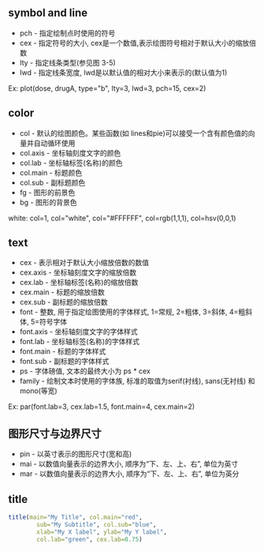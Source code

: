 ## symbol and line
* pch - 指定绘制点时使用的符号
* cex - 指定符号的大小, cex是一个数值,表示绘图符号相对于默认大小的缩放倍数
* lty - 指定线条类型(参见图 3-5)
* lwd - 指定线条宽度, lwd是以默认值的相对大小来表示的(默认值为1)

Ex: plot(dose, drugA, type="b", lty=3, lwd=3, pch=15, cex=2)

## color
* col - 默认的绘图颜色。某些函数(如 lines和pie)可以接受一个含有颜色值的向量并自动循环使用
* col.axis - 坐标轴刻度文字的颜色
* col.lab - 坐标轴标签(名称)的颜色
* col.main - 标题颜色
* col.sub - 副标题颜色
* fg - 图形的前景色
* bg - 图形的背景色

white: col=1, col="white", col="#FFFFFF", col=rgb(1,1,1), col=hsv(0,0,1)

## text
* cex - 表示相对于默认大小缩放倍数的数值
* cex.axis - 坐标轴刻度文字的缩放倍数
* cex.lab - 坐标轴标签(名称)的缩放倍数
* cex.main - 标题的缩放倍数
* cex.sub - 副标题的缩放倍数
* font - 整数, 用于指定绘图使用的字体样式, 1=常规, 2=粗体, 3=斜体, 4=粗斜体, 5=符号字体
* font.axis - 坐标轴刻度文字的字体样式
* font.lab - 坐标轴标签(名称)的字体样式
* font.main - 标题的字体样式
* font.sub - 副标题的字体样式
* ps - 字体磅值, 文本的最终大小为 ps * cex
* family - 绘制文本时使用的字体族, 标准的取值为serif(衬线), sans(无衬线) 和mono(等宽)

Ex: par(font.lab=3, cex.lab=1.5, font.main=4, cex.main=2)

## 图形尺寸与边界尺寸
* pin - 以英寸表示的图形尺寸(宽和高)
* mai - 以数值向量表示的边界大小, 顺序为“下、左、上、右”, 单位为英寸
* mar - 以数值向量表示的边界大小, 顺序为“下、左、上、右”, 单位为英分

## title
```R
title(main="My Title", col.main="red",
        sub="My Subtitle", col.sub="blue",
        xlab="My X label", ylab="My Y label",
        col.lab="green", cex.lab=0.75)
```
